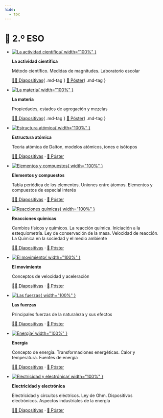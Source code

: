 ```yaml
---
hide:
  - toc
---
```


# 📗 2.º ESO

<div class="grid cards" markdown>

-   [![La actividad científica](actividad-cientifica/featured.webp){ width="100%" }](actividad-cientifica/index.md)

    **La actividad científica**

    Método científico. Medidas de magnitudes. Laboratorio escolar

    [🧑‍🏫 Diapositivas](actividad-cientifica/diapositivas){ .md-tag } [📜 Póster](actividad-cientifica/actividad-cientifica-poster.pdf){ .md-tag }

-   [![La materia](materia/featured.webp){ width="100%" }](materia/index.md)

    **La materia**

    Propiedades, estados de agregación y mezclas

    [🧑‍🏫 Diapositivas](materia/diapositivas){ .md-tag } [📜 Póster](materia/materia-poster.pdf){ .md-tag }

-   [![Estructura atómica](estructura-atomica/featured.webp){ width="100%" }](estructura-atomica/index.md)

    **Estructura atómica**

    Teoría atómica de Dalton, modelos atómicos, iones e isótopos

    [🧑‍🏫 Diapositivas](estructura-atomica/diapositivas) · [📜 Póster](estructura-atomica/estructura-atomica-poster.pdf)

-   [![Elementos y compuestos](elementos-compuestos/featured.webp){ width="100%" }](elementos-compuestos/index.md)

    **Elementos y compuestos**

    Tabla periódica de los elementos. Uniones entre átomos. Elementos y compuestos de especial interés

    [🧑‍🏫 Diapositivas](elementos-compuestos/diapositivas) · [📜 Póster](elementos-compuestos/elementos-compuestos-poster.pdf)

-   [![Reacciones químicas](reacciones-quimicas/featured.webp){ width="100%" }](reacciones-quimicas/index.md)

    **Reacciones químicas**

    Cambios físicos y químicos. La reacción química. Iniciación a la estequiometría. Ley de conservación de la masa. Velocidad de reacción. La Química en la sociedad y el medio ambiente

    [🧑‍🏫 Diapositivas](reacciones-quimicas/diapositivas) · [📜 Póster](reacciones-quimicas/reacciones-quimicas-poster.pdf)

-   [![El movimiento](movimiento/featured.webp){ width="100%" }](movimiento/index.md)

    **El movimiento**

    Conceptos de velocidad y aceleración

    [🧑‍🏫 Diapositivas](movimiento/diapositivas) · [📜 Póster](movimiento/movimiento-poster.pdf)

-   [![Las fuerzas](fuerzas/featured.webp){ width="100%" }](fuerzas/index.md)

    **Las fuerzas**

    Principales fuerzas de la naturaleza y sus efectos

    [🧑‍🏫 Diapositivas](fuerzas/diapositivas) · [📜 Póster](fuerzas/fuerzas-poster.pdf)

-   [![Energía](energia/featured.webp){ width="100%" }](energia/index.md)

    **Energía**

    Concepto de energía. Transformaciones energéticas. Calor y temperatura. Fuentes de energía

    [🧑‍🏫 Diapositivas](energia/diapositivas) · [📜 Póster](energia/energia-poster.pdf)

-   [![Electricidad y electrónica](electricidad-electronica/featured.webp){ width="100%" }](electricidad-electronica/index.md)

    **Electricidad y electrónica**

    Electricidad y circuitos eléctricos. Ley de Ohm. Dispositivos electrónicos. Aspectos industriales de la energía

    [🧑‍🏫 Diapositivas](electricidad-electronica/diapositivas) · [📜 Póster](electricidad-electronica/electricidad-electronica-poster.pdf)

</div>